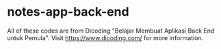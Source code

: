 # notes-app-back-end
All of these codes are from Dicoding "Belajar Membuat Aplikasi Back End untuk Pemula".
Visit https://www.dicoding.com/ for more information.
